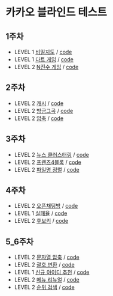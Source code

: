 # 카카오 블라인드 테스트

## 1주차

- LEVEL 1 [비밀지도](https://programmers.co.kr/learn/courses/30/lessons/17681) / [code](week1/17681.py)
- LEVEL 1 [다트 게임](https://programmers.co.kr/learn/courses/30/lessons/17682) / [code](week1/17682.py)
- LEVEL 2 [N진수 게임](https://programmers.co.kr/learn/courses/30/lessons/17687) / [code](week1/17687.py)

## 2주차

- LEVEL 2 [캐시](https://programmers.co.kr/learn/courses/30/lessons/17680) / [code](week2/캐시.py)
- LEVEL 2 [방금그곡](https://programmers.co.kr/learn/courses/30/lessons/17683) / [code](week2/방금그곡.py)
- LEVEL 2 [압축](https://programmers.co.kr/learn/courses/30/lessons/17684) / [code](week2/압축.py)

## 3주차

- LEVEL 2 [뉴스 클러스터링](https://programmers.co.kr/learn/courses/30/lessons/17677) / [code](week3/뉴스%20클러스터링.py)
- LEVEL 2 [프렌즈4블록](https://programmers.co.kr/learn/courses/30/lessons/17679) / [code](week3/프렌즈4블록.py)
- LEVEL 2 [파일명 정렬](https://programmers.co.kr/learn/courses/30/lessons/17686) / [code](week3/파일명%20정렬.py)

## 4주차

- LEVEL 2 [오픈채팅방](https://programmers.co.kr/learn/courses/30/lessons/42888) / [code](week4/오픈채팅방.py)
- LEVEL 1 [실패율](https://programmers.co.kr/learn/courses/30/lessons/42889) / [code](week4/실패율.py)
- LEVEL 2 [후보키](https://programmers.co.kr/learn/courses/30/lessons/42890) / [code](week4/후보키.py)

## 5_6주차

- LEVEL 2 [문자열 압축](https://programmers.co.kr/learn/courses/30/lessons/60057) / [code](week5_6/문자열%20압축.py)
- LEVEL 2 [괄호 변환](https://programmers.co.kr/learn/courses/30/lessons/60058) / [code](week5_6/괄호%20변환.py)
- LEVEL 1 [신규 아이디 추천](https://programmers.co.kr/learn/courses/30/lessons/72410) / [code](week5_6/신규%20아이디%20추천.py)
- LEVEL 2 [메뉴 리뉴얼](https://programmers.co.kr/learn/courses/30/lessons/72411) / [code](week5_6/메뉴%20리뉴얼.py)
- LEVEL 2 [순위 검색](https://programmers.co.kr/learn/courses/30/lessons/72412) / [code](week5_6/순위%20검색.py)
